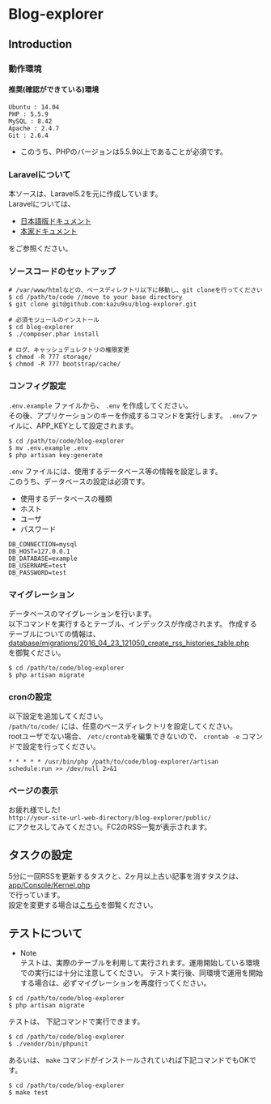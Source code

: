# Blog-explorer

## Introduction

### 動作環境

#### 推奨(確認ができている)環境

```vim
Ubuntu : 14.04
PHP : 5.5.9
MySQL : 8.42
Apache : 2.4.7
Git : 2.6.4
```

* このうち、PHPのバージョンは5.5.9以上であることが必須です。

### Laravelについて
本ソースは、Laravel5.2を元に作成しています。  
Laravelについては、  
* [日本語版ドキュメント](http://readouble.com/laravel/5/1/ja/)
* [本家ドキュメント](https://laravel.com/docs/5.2)

をご参照ください。

### ソースコードのセットアップ

```shell
# /var/www/htmlなどの、ベースディレクトリ以下に移動し、git cloneを行ってください
$ cd /path/to/code //move to your base directory
$ git clone git@github.com:kazu9su/blog-explorer.git

# 必須モジュールのインストール
$ cd blog-explorer
$ ./composer.phar install

# ログ、キャッシュデュレクトリの権限変更
$ chmod -R 777 storage/
$ chmod -R 777 bootstrap/cache/
```

### コンフィグ設定
`.env.example` ファイルから、 `.env` を作成してください。  
その後、アプリケーションのキーを作成するコマンドを実行します。
`.env`ファイルに、APP_KEYとして設定されます。

```shell
$ cd /path/to/code/blog-explorer
$ mv .env.example .env
$ php artisan key:generate
```

` .env ` ファイルには、使用するデータベース等の情報を設定します。  
このうち、データベースの設定は必須です。  
* 使用するデータベースの種類
* ホスト
* ユーザ
* パスワード  

```vim
DB_CONNECTION=mysql
DB_HOST=127.0.0.1
DB_DATABASE=example
DB_USERNAME=test
DB_PASSWORD=test
```

### マイグレーション
データベースのマイグレーションを行います。  
以下コマンドを実行するとテーブル、インデックスが作成されます。
作成するテーブルについての情報は、   [database/migrations/2016_04_23_121050_create_rss_histories_table.php](https://github.com/kazu9su/blog-explorer/blob/master/database/migrations/2016_04_23_121050_create_rss_histories_table.php)  
を御覧ください。

```shell
$ cd /path/to/code/blog-explorer
$ php artisan migrate
```

### cronの設定
以下設定を追加してください。  
`/path/to/code/` には、任意のベースディレクトリを設定してください。  
rootユーザでない場合、 `/etc/crontab`を編集できないので、 `crontab -e` コマンドで設定を行ってください。

```vim
* * * * * /usr/bin/php /path/to/code/blog-explorer/artisan schedule:run >> /dev/null 2>&1
```

### ページの表示
お疲れ様でした!  
`http://your-site-url-web-directory/blog-explorer/public/`  
にアクセスしてみてください。FC2のRSS一覧が表示されます。

## タスクの設定
5分に一回RSSを更新するタスクと、2ヶ月以上古い記事を消すタスクは、  
[app/Console/Kernel.php](https://github.com/kazu9su/blog-explorer/blob/master/app/Console/Kernel.php)  
で行っています。  
設定を変更する場合は[こちら](http://readouble.com/laravel/5/1/ja/scheduling.html)を御覧ください。

## テストについて
* Note  
テストは、実際のテーブルを利用して実行されます。運用開始している環境での実行には十分に注意してください。
テスト実行後、同環境で運用を開始する場合は、必ずマイグレーションを再度行ってください。

```shell
$ cd /path/to/code/blog-explorer
$ php artisan migrate
```

テストは、 下記コマンドで実行できます。

```shell
$ cd /path/to/code/blog-explorer
$ ./vendor/bin/phpunit
```

あるいは、 `make` コマンドがインストールされていれば下記コマンドでもOKです。
```shell
$ cd /path/to/code/blog-explorer
$ make test
```
